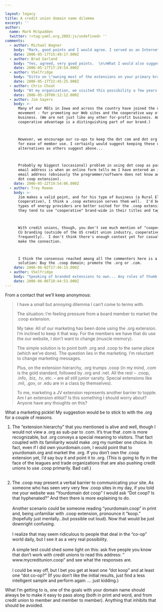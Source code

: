 ```yaml
---

layout: legacy
title: A credit union domain name dilemma
excerpt: ''
author:
  name: Mark McSpadden
  twitter: !<tag:yaml.org,2002:js/undefined> ''
comments:
  - author: Michael Wagner
    body: "Mark, good points and I would agree. I served as an Internet business strategist for five years and was always arguing for exactly the kinds of wisdom you have written here.\r\n\r\nBrowsers are stupid things, they only know the URL addresses you type in and no more.\r\n\r\nAs you have rightly stated, \"your domain name should always be...easy to pass along\".\r\n\r\nThe really tough question is how to handle the opening statement: \"I’m feeling pressure from a board member to market the .coop extension.\"\r\n\r\nThe technical question is easier to answer than the people issue. That's why I tell my clients, \"your people skills will fail you long before your technical skills ever do.\"\r\n\r\nWish you well with that board member!"
    date: 2006-05-17T15:49:17.000Z
  - author: Brad Garland
    body: "Yes, agreed, very good points.  \n\nWhat I would also suggest, from a security prospective, is when selecting a domain to actually pick up all the domains with that name (.biz, .tv, .us, etc.) and then perform the domain redirect (to the .org in this case).  \n\nThis protects you from phishing or pharming attacks that hackers can do using a domain  spelled like yours with just another extension.  It costs the insititution a bit more, but well worth the protection.\n"
    date: 2006-05-17T17:29:54.000Z
  - author: VSelfridge
    body: "Ditto on \"owning most of the extensions on your primary brand name\" - the price is low, and the potential for harm by non-CU ownership of those domains outweighs the cost.\r\n\r\nWe also participate in the .coop extension primarily as a \"show of support\" for this extension (not a domain name we market, but will redirect to the primary site as we've discussed)... \r\n\r\nFood for thought for the board (perhaps): Which would look more \"phishy\" to new members: CreditUnion.org (or .com) vs. CreditUnion.coop . Owning it is 1 thing - advertising it, another! "
    date: 2006-05-17T22:45:25.000Z
  - author: Chris Choat
    body: "At my organization, we visited this possibility a few years ago, and chose to remain with the unsupported, top-level domain of .org.  The .coop supported domain is not readly recognized by most credit union members, and does not provide the clarity that is needed in today's electronic delivery channels.  \r\n\r\nThe concept of using .coop is a philisophical issue, but I would argue that this is not a matter of dialog, but a structual concern that would be missed by most consumers.  The .org domain is certainly designated for not-for-profit entities, and so I believe it is just as viable as the .coop domain from that perspective.  \r\n\r\nIt is interesting to look at how the trade groups have approached this topic.  On the one hand, the Texas Credit Union League has chosen .coop as the primary domain, whereas CUNA has chosen the .org path, and has even branded its site as cuna.org.  I tend to agree with cuna for the reason that I mentioned earlier, and I believe that it is even more critical if a credit union has already established itself on the Internet as a .org.  \r\n\r\nFrom a fraud standpoint, I agree with the other commentors that purchasing the rights to the other domains is imperative to properly protecting the organization, and ISP's can easily redirect activity from these other domains to the organization's primary domain.  "
    date: 2006-05-19T08:12:12.000Z
  - author: Jim Sayers
    body: >-
      Many of our RECs in Iowa and across the country have joined the dot coop
      movement - for promoting our Web sites and the cooperative way of doing
      business. (We are not just like any other for-profit business. And the
      cooperative advantage is a distinguishing part of our brand.)



      However, we encourage our co-ops to keep the dot com and dot org addresses
      for ease of member use. I certainly would suggest keeping these domain
      alternatives as others suggest above...



      Probably my biggest (occasional) problem in using dot coop as part of my
      email address is when an online form tells me I have entered an incorrect
      email address (obviously the programmer/software does not know aobut the
      dot coop extension).
    date: 2006-05-22T19:54:06.000Z
  - author: Trey Reeme
    body: >-
      Jim makes a valid point, and for his type of business (a Rural Electric
      Cooperative), I think a .coop extension serves them well.  I'd bet these
      types of energy providers are better suited for the .coop extension because
      they tend to use "cooperative" brand-wide in their titles and taglines.



      With credit unions, though, you don't see much mention of "cooperative" in
      CU branding (outside of the US credit union industry, cooperative is used
      frequently).  I don't think there's enough context yet for casual users to
      make the connection.



      I think the consensus reached among all the commenters here is a reasonable
      solution: Buy the .coop domain; promote the .org or .com.
    date: 2006-06-02T17:46:15.000Z
  - author: VSelfridge
    body: "Speaking of branded extensions to own... Any rules of thumb on \"typo domains\" to also own?\r\n\r\nI know we occasionally buy \"plausible\" domain names for our CU - as a defensive position against \"typosquatters\". "
    date: 2006-06-06T18:44:53.000Z
---
```


<p>From a contact that we&#8217;ll keep anonymous:</p>
<blockquote><p>I have a small but annoying dilemma I can&#8217;t come to terms with.</p><p>The situation: I&#8217;m feeling pressure from a board member to market the .coop extension.</p><p>My take: All of our marketing has been done using the .org extension. I&#8217;m inclined to keep it that way. For the members we have that do use the our website, I don&#8217;t want to change (muscle memory).</p><p>The simple solution is to point both .org and .coop to the same place (which we&#8217;ve done). The question lies in the marketing. I&#8217;m reluctant to change marketing messages.</p><p>Plus, on the extension hierarchy, .org trumps .coop (in my mind, .com is the gold standard, followed by .org and .net. All the rest &#8211; .coop, .info, .biz, .tv, etc. &#8211; are all still junior varsity. Special extensions like .mil, .gov, or .edu are in a class by themselves).</p><p>To me, marketing a JV extension represents another barrier to topple. Am I an extension elitist? Is this something I should worry about? Anyone have any thoughts on this?</p></blockquote>
<p>What a marketing pickle! My suggestion would be to stick to with the .org for a couple of reasons.</p>
<ol>
<li>The &#8220;extension hierarchy&#8221; that you mentioned is alive and well, though I would not view a .org as sub-par to .com. It&#8217;s true that .com is more recognizable, but .org conveys a special meaning to visitors. That fact coupled with its familiarity would make .org my number one choice. In fact, even if I did own yourdomain.com, I would point that to yourdomain.org and market the .org.  If you don&#8217;t own the .coop extension yet, I&#8217;d say buy it and point it to .org. (This is going to fly in the face of the leagues and trade organizations that are also pushing credit unions to use .coop primarily.  Bad call.)<br/>&nbsp;</li>
<li><p>The .coop may present a verbal barrier to communicating your site. As someone who has seen very very few .coop sites in my day, if you told me your website was &#8220;Yourdomain dot coop&#8221; I would ask &#8220;Dot coop? Is that hyphenated?&#8221; And then there is more explaining to do.
<br/><br/>
Another scenario could be someone reading &#8220;yourdomain.coop&#8221; in print and, being unfamiliar with .coop extension, pronounce it &#8220;koop.&#8221; (hopefully just mentally&#8230;but possible out loud). Now that would be just downright confusing. 
<br/><br/>
I realize that may seem ridiculous to people that deal in the &#8220;co-op&#8221; world daily, but I see it as a very real possibility. <br/><br/>
A simple test could shed some light on this: ask five people you know that don&#8217;t work with credit unions to read this address: &#8221; www.mycreditunion.coop&#8221; and see what the responses are.<br/><br/>
I could be way off, but I bet you get at least one &#8220;dot koop&#8221; and at least one &#8220;dot co-op?&#8221; (If you don&#8217;t like the initial results, just find a less intelligent sample and perform again &#8230;. just kidding.)
</p></li>
</ol>
<p>What I&#8217;m getting to is, one of the goals with your domain name should always be to make it easy to pass along (both in print and word, and from credit union to member and member to member).  Anything that inhibits that should be avoided.</p>